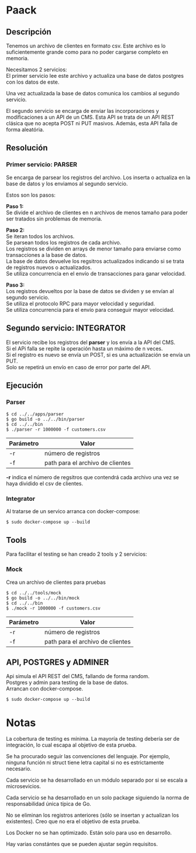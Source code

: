 # Paack
## Descripción
Tenemos un archivo de clientes en formato csv. Este archivo es lo suficientemente grande como para no poder cargarse completo en memoria.  

Necesitamos 2 servicios:  
El primer servicio lee este archivo y actualiza una base de datos postgres con los datos de este.  

Una vez actualizada la base de datos comunica los cambios al segundo servicio.  

El segundo servicio se encarga de enviar las incorporaciones y modificaciones a un API de un CMS. Esta API se trata de un API REST clásica que no acepta POST ni PUT masivos. Además, esta API falla de forma aleatória.  
## Resolución
### Primer servicio: PARSER
Se encarga de parsear los registros del archivo. Los inserta o actualiza en la base de datos y los enviamos al segundo servicio.  

Estos son los pasos:  

**Paso 1:**  
Se divide el archivo de clientes en n archivos de menos tamaño para poder ser tratados
sin problemas de memoria.
  
**Paso 2:**  
Se iteran todos los archivos.  
Se parsean todos los registros de cada archivo.  
Los registros se dividen en arrays de menor tamaño para enviarse como transacciones a la base de datos.  
La base de datos devuelve los regsitros actualizados indicando si se trata de registros nuevos o actualizados.  
Se utiliza concurrencia en el envío de transacciones para ganar velocidad.  
  
**Paso 3:**  
Los registros devueltos por la base de datos se dividen y se envían al segundo servicio.  
Se utiliza el protocolo RPC para mayor velocidad y seguridad.  
Se utiliza concurrencia para el envío para conseguir mayor velocidad.  

## Segundo servicio: INTEGRATOR
El servicio recibe los registros del **parser** y los envía a la API del CMS.  
Si el APi falla se repite la operación hasta un máximo de n veces.  
Si el registro es nuevo se envía un POST, si es una actualización se envía un PUT.  
Solo se repetirá un envío en caso de error por parte del API.  
  
## Ejecución
### Parser
```
$ cd ../../apps/parser
$ go build -o ../../bin/parser
$ cd ../../bin
$ ./parser -r 1000000 -f customers.csv
```
| Parámetro | Valor                            |
| --------- | -------------------------------- |
| -r        | número de registros              |
| -f        | path para el archivo de clientes |
  
**-r** indica el número de regsitros que contendrá cada archivo una vez se haya dividido el csv de clientes.    

### Integrator
Al tratarse de un servico arranca con docker-compose:
```
$ sudo docker-compose up --build
```

## Tools
Para facilitar el testing se han creado 2 tools y 2 servicios:  
### Mock
Crea un archivo de clientes para pruebas  
```
$ cd ../../tools/mock
$ go build -o ../../bin/mock
$ cd ../../bin
$ ./mock -r 1000000 -f customers.csv
```
| Parámetro | Valor                            |
| --------- | -------------------------------- |
| -r        | número de registros              |
| -f        | path para el archivo de clientes |
  
## API, POSTGRES y ADMINER
Api simula el API REST del CMS, fallando de forma random.  
Postgres y admin para testing de la base de datos.  
Arrancan con docker-compose.  
```
$ sudo docker-compose up --build
```
# Notas 
La cobertura de testing es mínima. La mayoría de testing debería ser de integración, lo cual escapa al objetivo de esta prueba.  

Se ha procurado seguir las convenciones del lenguaje. Por ejemplo, ninguna función ni struct tiene letra capital si no es estrictamente necesario.  

Cada servicio se ha desarrollado en un módulo separado por si se escala a microsevicios.  

Cada servicio se ha desarrollado en un solo package siguiendo la norma de responsabilidad única típica de Go.

No se eliminan los registros anteriores (sólo se insertan y actualizan los existentes). Creo que no era el objetivo de esta prueba.  

Los Docker no se han optimizado. Están solo para uso en desarrollo.  

Hay varias constántes que se pueden ajustar según requisitos.  

